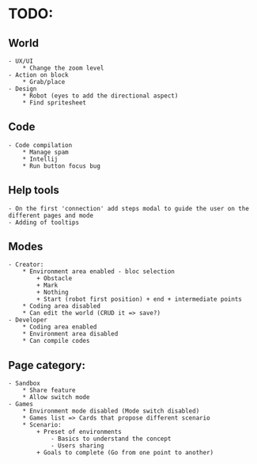 # TODO:

## World
    - UX/UI
        * Change the zoom level
    - Action on block
        * Grab/place
    - Design
        * Robot (eyes to add the directional aspect)
        * Find spritesheet 

## Code
    - Code compilation 
        * Manage spam
        * Intellij
        * Run button focus bug

## Help tools
    - On the first 'connection' add steps modal to guide the user on the different pages and mode
    - Adding of tooltips

## Modes
    - Creator: 
        * Environment area enabled - bloc selection
            + Obstacle
            + Mark
            + Nothing
            + Start (robot first position) + end + intermediate points 
        * Coding area disabled
        * Can edit the world (CRUD it => save?)
    - Developer
        * Coding area enabled
        * Environment area disabled
        * Can compile codes

## Page category:
    - Sandbox
        * Share feature
        * Allow switch mode
    - Games
        * Environment mode disabled (Mode switch disabled)
        * Games list => Cards that propose different scenario
        * Scenario:
            + Preset of environments
                - Basics to understand the concept 
                - Users sharing
            + Goals to complete (Go from one point to another) 